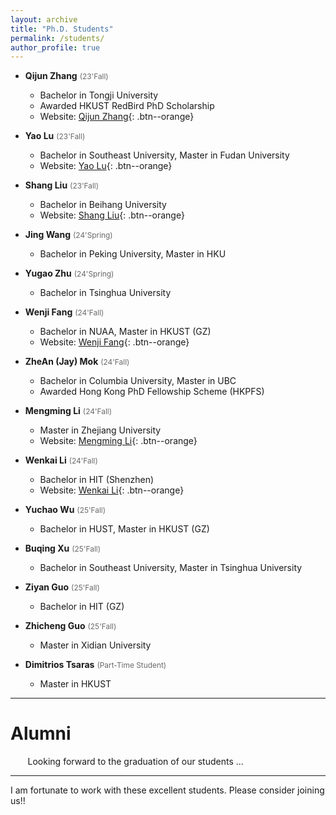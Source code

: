 ```yaml
---
layout: archive
title: "Ph.D. Students"
permalink: /students/
author_profile: true
---
```


* **Qijun Zhang**  <span style="color:DimGray; font-size:85%">(23'Fall)</span>
    * Bachelor in Tongji University
    * Awarded HKUST RedBird PhD Scholarship     
    * Website: [Qijun Zhang](https://zqj2333.github.io/){: .btn--orange}    

* **Yao Lu**  <span style="color:DimGray; font-size:85%">(23'Fall)</span>
    * Bachelor in Southeast University, Master in Fudan University
    * Website: [Yao Lu](https://norayaolu.github.io/){: .btn--orange}    

* **Shang Liu**  <span style="color:DimGray; font-size:85%">(23'Fall)</span>
    * Bachelor in Beihang University
    * Website: [Shang Liu](https://devinshang.github.io/github.io/){: .btn--orange}    

* **Jing Wang** <span style="color:DimGray; font-size:85%">(24'Spring)</span>
    * Bachelor in Peking University, Master in HKU 

* **Yugao Zhu** <span style="color:DimGray; font-size:85%">(24'Spring)</span>      
    * Bachelor in Tsinghua University

* **Wenji Fang**  <span style="color:DimGray; font-size:85%">(24'Fall)</span>
    * Bachelor in NUAA, Master in HKUST (GZ)     
    * Website: [Wenji Fang](https://fangwenji.github.io/){: .btn--orange}    

* **ZheAn (Jay) Mok**  <span style="color:DimGray; font-size:85%">(24'Fall)</span>
    * Bachelor in Columbia University, Master in UBC   
    * Awarded Hong Kong PhD Fellowship Scheme (HKPFS)    

* **Mengming Li**  <span style="color:DimGray; font-size:85%">(24'Fall)</span>
    * Master in Zhejiang University
    * Website: [Mengming Li](https://limengming.github.io/){: .btn--orange}    

* **Wenkai Li**  <span style="color:DimGray; font-size:85%">(24'Fall)</span>
    * Bachelor in HIT (Shenzhen)   
    * Website: [Wenkai Li](https://kevin333kevin.github.io/wenkaili.github.io/){: .btn--orange}    

* **Yuchao Wu**  <span style="color:DimGray; font-size:85%">(25'Fall)</span>
    * Bachelor in HUST, Master in HKUST (GZ)    

* **Buqing Xu**  <span style="color:DimGray; font-size:85%">(25'Fall)</span>
    * Bachelor in Southeast University, Master in Tsinghua University        

* **Ziyan Guo**  <span style="color:DimGray; font-size:85%">(25'Fall)</span>
    * Bachelor in HIT (GZ)  

* **Zhicheng Guo**  <span style="color:DimGray; font-size:85%">(25'Fall)</span>
    * Master in Xidian University    

* **Dimitrios Tsaras**  <span style="color:DimGray; font-size:85%">(Part-Time Student)</span>
    * Master in HKUST     


----

Alumni    
======

&nbsp;&nbsp;&nbsp;&nbsp;&nbsp;&nbsp; Looking forward to the graduation of our students ...   

----

I am fortunate to work with these excellent students. Please consider joining us!!



